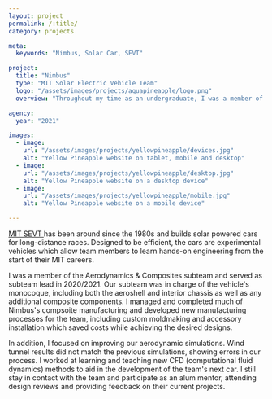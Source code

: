 ```yaml
---
layout: project
permalink: /:title/
category: projects

meta:
  keywords: "Nimbus, Solar Car, SEVT"

project:
  title: "Nimbus"
  type: "MIT Solar Electric Vehicle Team"
  logo: "/assets/images/projects/aquapineapple/logo.png"
  overview: "Throughout my time as an undergraduate, I was a member of the MIT Solar Electric Vehicle Team and participated in the design and manufacturing of Nimbus, our car which won the 2021 and 2022 American Solar Challenge"

agency:
  year: "2021"

images:
  - image:
    url: "/assets/images/projects/yellowpineapple/devices.jpg"
    alt: "Yellow Pineapple website on tablet, mobile and desktop"
  - image:
    url: "/assets/images/projects/yellowpineapple/desktop.jpg"
    alt: "Yellow Pineapple website on a desktop device"
  - image:
    url: "/assets/images/projects/yellowpineapple/mobile.jpg"
    alt: "Yellow Pineapple website on a mobile device"

---
```

<p> <a class="underline" href="https://www.mitsolar.com/" target="_blank"> MIT SEVT </a> has been around since the 1980s and builds solar powered cars for long-distance races. Designed to be efficient, the cars are experimental vehicles which allow team members to learn hands-on engineering from the start of their MIT careers. </p>

<p> I was a member of the Aerodynamics & Composites subteam and served as subteam lead in 2020/2021. Our subteam was in charge of the vehicle's monocoque, including both the aeroshell and interior chassis as well as any additional composite components. I managed and completed much of Nimbus's compsoite manufacturing and developed new manufacturing processes for the team, including custom moldmaking and accessory installation which saved costs while achieving the desired designs. </p>

<p> In addition, I focused on improving our aerodynamic simulations. Wind tunnel results did not match the previous simulations, showing errors in our process. I worked at learning and teaching new CFD (computational fluid dynamics) methods to aid in the development of the team's next car. I still stay in contact with the team and participate as an alum mentor, attending design reviews and providing feedback on their current projects. </p>